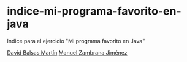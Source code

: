 # indice-mi-programa-favorito-en-java
Indice para el ejercicio "Mi programa favorito en Java"

[David Balsas Martín](https://github.com/davidbalsasmartin/mi-programa-favorito-en-java)
[Manuel Zambrana Jiménez](https://github.com/manuelzambrana/mi-programa-favorito-en-java)
